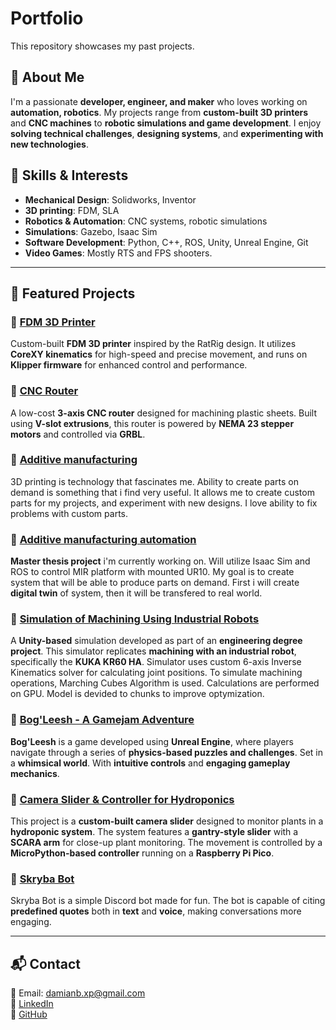 # Portfolio

This repository showcases my past projects.

## 📖 About Me

I'm a passionate **developer, engineer, and maker** who loves working on **automation, robotics**. My projects range from **custom-built 3D printers** and **CNC machines** to **robotic simulations and game development**. I enjoy **solving technical challenges**, **designing systems**, and **experimenting with new technologies**.

## 🔧 Skills & Interests
- **Mechanical Design**: Solidworks, Inventor
- **3D printing**: FDM, SLA
- **Robotics & Automation**: CNC systems, robotic simulations
- **Simulations**: Gazebo, Isaac Sim
- **Software Development**: Python, C++, ROS, Unity, Unreal Engine, Git
- **Video Games**: Mostly RTS and FPS shooters.

---

## 📌 Featured Projects

### 🔹 [FDM 3D Printer](./fdm-3d-printer/README.md)
Custom-built **FDM 3D printer** inspired by the RatRig design. It utilizes **CoreXY kinematics** for high-speed and precise movement, and runs on **Klipper firmware** for enhanced control and performance.

### 🔹 [CNC Router](./cnc-router/README.md)
A low-cost **3-axis CNC router** designed for machining plastic sheets. Built using **V-slot extrusions**, this router is powered by **NEMA 23 stepper motors** and controlled via **GRBL**.

### 🔹 [Additive manufacturing](./additive-manufacturing/README.md)
3D printing is technology that fascinates me. Ability to create parts on demand is something that i find very useful. It allows me to create custom parts for my projects, and experiment with new designs. I love ability to fix problems with custom parts.

### 🔹 [Additive manufacturing automation](./additive-manufacturing-automation/README.md)
**Master thesis project** i'm currently working on. Will utilize Isaac Sim and ROS to control MIR platform with mounted UR10. My goal is to create system that will be able to produce parts on demand. First i will create **digital twin** of system, then it will be transfered to real world.

### 🔹 [Simulation of Machining Using Industrial Robots](./robot-machining-sim/README.md)
A **Unity-based** simulation developed as part of an **engineering degree project**. This simulator replicates **machining with an industrial robot**, specifically the **KUKA KR60 HA**. Simulator uses custom 6-axis Inverse Kinematics solver for calculating joint positions. To simulate machining operations, Marching Cubes Algorithm is used. Calculations are performed on GPU. Model is devided to chunks to improve optymization.

### 🔹 [Bog'Leesh - A Gamejam Adventure](./Bog-Leesh/README.md)
**Bog'Leesh** is a game developed using **Unreal Engine**, where players navigate through a series of **physics-based puzzles and challenges**. Set in a **whimsical world**. With **intuitive controls** and **engaging gameplay mechanics**.

### 🔹 [Camera Slider & Controller for Hydroponics](./camera-slider/README.md)
This project is a **custom-built camera slider** designed to monitor plants in a **hydroponic system**. The system features a **gantry-style slider** with a **SCARA arm** for close-up plant monitoring. The movement is controlled by a **MicroPython-based controller** running on a **Raspberry Pi Pico**.

### 🔹 [Skryba Bot](./skryba-bot/README.md)
Skryba Bot is a simple Discord bot made for fun. The bot is capable of citing **predefined quotes** both in **text** and **voice**, making conversations more engaging.

---



## 📬 Contact
📧 Email: damianb.xp@gmail.com  
🔗 [LinkedIn](https://www.linkedin.com/in/damian-bartus)  
🐙 [GitHub](https://github.com/damianbxp)  
